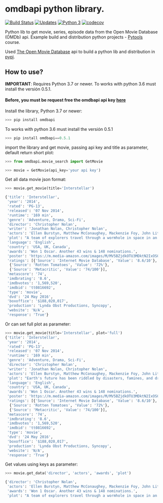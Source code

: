 # omdbapi python library.
[![Build Status](https://travis-ci.org/dubirajara/omdbapi.svg?branch=master)](https://travis-ci.org/dubirajara/omdbapi)
[![Updates](https://pyup.io/repos/github/dubirajara/omdbapi/shield.svg)](https://pyup.io/repos/github/dubirajara/omdbapi/)
[![Python 3](https://pyup.io/repos/github/dubirajara/omdbapi/python-3-shield.svg)](https://pyup.io/repos/github/dubirajara/omdbapi/)
[![codecov](https://codecov.io/gh/dubirajara/omdbapi/branch/master/graph/badge.svg)](https://codecov.io/gh/dubirajara/omdbapi)

Python lib to get movie, series, episode data from the Open Movie Database (OMDb) api.
Example build and distribution python projects - [Pytools](http://www.python.pro.br) course.

Used [The Open Movie Database](http://www.omdbapi.com) api to build a python lib and distribution in [pypi](https://pypi.org/project/omdbapi/).

## How to use? 

**IMPORTANT**: Requires Python 3.7 or newer. To works with python 3.6 must install the versión 0.5.1.

#### Before, you must be request free the omdbapi api key [here](http://www.omdbapi.com/apikey.aspx?__EVENTTARGET=freeAcct&__EVENTARGUMENT=&__LASTFOCUS=&__VIEWSTATE=%2FwEPDwUKLTIwNDY4MTIzNQ9kFgYCAQ9kFgICBw8WAh4HVmlzaWJsZWhkAgIPFgIfAGhkAgMPFgIfAGhkGAEFHl9fQ29udHJvbHNSZXF1aXJlUG9zdEJhY2tLZXlfXxYDBQtwYXRyZW9uQWNjdAUIZnJlZUFjY3QFCGZyZWVBY2N0x0euvR%2FzVv1jLU3mGetH4R3kWtYKWACCaYcfoP1IY8g%3D&__VIEWSTATEGENERATOR=5E550F58&__EVENTVALIDATION=%2FwEdAAU5GG7XylwYou%2BzznFv7FbZmSzhXfnlWWVdWIamVouVTzfZJuQDpLVS6HZFWq5fYpioiDjxFjSdCQfbG0SWduXFd8BcWGH1ot0k0SO7CfuulN6vYN8IikxxqwtGWTciOwQ4e4xie4N992dlfbpyqd1D&at=freeAcct&Email=)

Install the library, Python 3.7 or newer:
```python
>>> pip install omdbapi
```
To works with python 3.6 must install the versión 0.5.1
```python
>>> pip install omdbapi==0.5.1
```

import the library and get movie, passing api key and title as parameter, default return short plot:
```python
>>> from omdbapi.movie_search import GetMovie

>>> movie = GetMovie(api_key='your api key')
```

Get all data movie json format:
```python
>>> movie.get_movie(title='Interstellar')

{'title': 'Interstellar',
 'year': '2014',
 'rated': 'PG-13',
 'released': '07 Nov 2014',
 'runtime': '169 min',
 'genre': 'Adventure, Drama, Sci-Fi',
 'director': 'Christopher Nolan',
 'writer': 'Jonathan Nolan, Christopher Nolan',
 'actors': 'Ellen Burstyn, Matthew McConaughey, Mackenzie Foy, John Lithgow',
 'plot': "A team of explorers travel through a wormhole in space in an attempt to ensure humanity's survival.",
 'language': 'English',
 'country': 'USA, UK, Canada',
 'awards': 'Won 1 Oscar. Another 43 wins & 148 nominations.',
 'poster': 'https://m.media-amazon.com/images/M/MV5BZjdkOTU3MDktN2IxOS00OGEyLWFmMjktY2FiMmZkNWIyODZiXkEyXkFqcGdeQXVyMTMxODk2OTU@._V1_SX300.jpg',
 'ratings': [{'Source': 'Internet Movie Database', 'Value': '8.6/10'},
  {'Source': 'Rotten Tomatoes', 'Value': '72%'},
  {'Source': 'Metacritic', 'Value': '74/100'}],
 'metascore': '74',
 'imdbrating': '8.6',
 'imdbvotes': '1,569,520',
 'imdbid': 'tt0816692',
 'type': 'movie',
 'dvd': '24 May 2016',
 'boxoffice': '$188,020,017',
 'production': 'Lynda Obst Productions, Syncopy',
 'website': 'N/A',
 'response': 'True'}

```
Or can set full plot as parameter:
```python
>>> movie.get_movie(title='Interstellar', plot='full')
{'title': 'Interstellar',
 'year': '2014',
 'rated': 'PG-13',
 'released': '07 Nov 2014',
 'runtime': '169 min',
 'genre': 'Adventure, Drama, Sci-Fi',
 'director': 'Christopher Nolan',
 'writer': 'Jonathan Nolan, Christopher Nolan',
 'actors': 'Ellen Burstyn, Matthew McConaughey, Mackenzie Foy, John Lithgow',
 'plot': "Earth's future has been riddled by disasters, famines, and droughts. There is only one way to ensure mankind's survival: Interstellar travel. A newly discovered wormhole in the far reaches of our solar system allows a team of astronauts to go where no man has gone before, a planet that may have the right environment to sustain human life.",
 'language': 'English',
 'country': 'USA, UK, Canada',
 'awards': 'Won 1 Oscar. Another 43 wins & 148 nominations.',
 'poster': 'https://m.media-amazon.com/images/M/MV5BZjdkOTU3MDktN2IxOS00OGEyLWFmMjktY2FiMmZkNWIyODZiXkEyXkFqcGdeQXVyMTMxODk2OTU@._V1_SX300.jpg',
 'ratings': [{'Source': 'Internet Movie Database', 'Value': '8.6/10'},
  {'Source': 'Rotten Tomatoes', 'Value': '72%'},
  {'Source': 'Metacritic', 'Value': '74/100'}],
 'metascore': '74',
 'imdbrating': '8.6',
 'imdbvotes': '1,569,520',
 'imdbid': 'tt0816692',
 'type': 'movie',
 'dvd': '24 May 2016',
 'boxoffice': '$188,020,017',
 'production': 'Lynda Obst Productions, Syncopy',
 'website': 'N/A',
 'response': 'True'}

```

Get values using keys as parameter:
```python
>>> movie.get_data('director', 'actors', 'awards', 'plot')

{'director': 'Christopher Nolan',
 'actors': 'Ellen Burstyn, Matthew McConaughey, Mackenzie Foy, John Lithgow',
 'awards': 'Won 1 Oscar. Another 43 wins & 148 nominations.',
 'plot': "A team of explorers travel through a wormhole in space in an attempt to ensure humanity's survival."}
```
